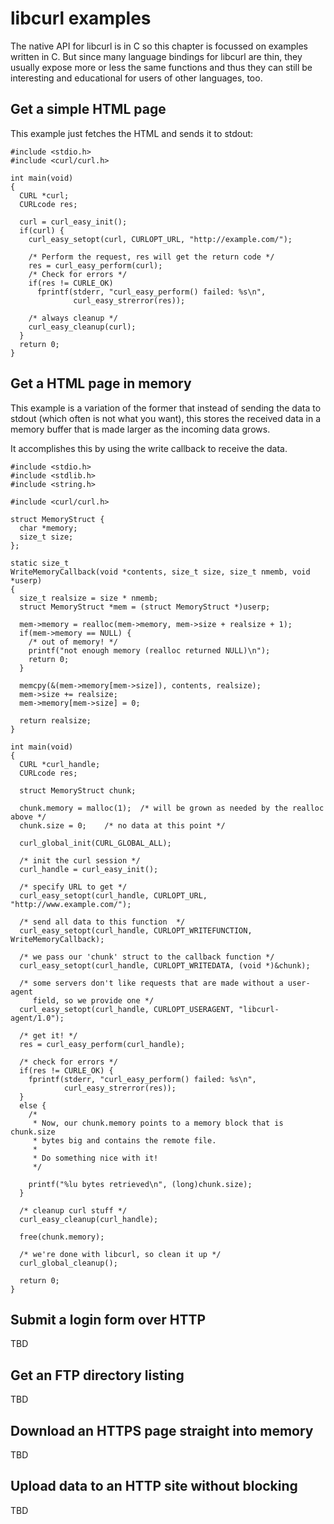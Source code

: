 # libcurl examples

The native API for libcurl is in C so this chapter is focussed on examples
written in C. But since many language bindings for libcurl are thin, they
usually expose more or less the same functions and thus they can still be
interesting and educational for users of other languages, too.

## Get a simple HTML page

This example just fetches the HTML and sends it to stdout:

    #include <stdio.h>
    #include <curl/curl.h>

    int main(void)
    {
      CURL *curl;
      CURLcode res;

      curl = curl_easy_init();
      if(curl) {
        curl_easy_setopt(curl, CURLOPT_URL, "http://example.com/");

        /* Perform the request, res will get the return code */
        res = curl_easy_perform(curl);
        /* Check for errors */
        if(res != CURLE_OK)
          fprintf(stderr, "curl_easy_perform() failed: %s\n",
                  curl_easy_strerror(res));

        /* always cleanup */
        curl_easy_cleanup(curl);
      }
      return 0;
    }

## Get a HTML page in memory

This example is a variation of the former that instead of sending the data to
stdout (which often is not what you want), this stores the received data in a
memory buffer that is made larger as the incoming data grows.

It accomplishes this by using the write callback to receive the data.

    #include <stdio.h>
    #include <stdlib.h>
    #include <string.h>

    #include <curl/curl.h>

    struct MemoryStruct {
      char *memory;
      size_t size;
    };

    static size_t
    WriteMemoryCallback(void *contents, size_t size, size_t nmemb, void *userp)
    {
      size_t realsize = size * nmemb;
      struct MemoryStruct *mem = (struct MemoryStruct *)userp;

      mem->memory = realloc(mem->memory, mem->size + realsize + 1);
      if(mem->memory == NULL) {
        /* out of memory! */
        printf("not enough memory (realloc returned NULL)\n");
        return 0;
      }

      memcpy(&(mem->memory[mem->size]), contents, realsize);
      mem->size += realsize;
      mem->memory[mem->size] = 0;

      return realsize;
    }

    int main(void)
    {
      CURL *curl_handle;
      CURLcode res;

      struct MemoryStruct chunk;

      chunk.memory = malloc(1);  /* will be grown as needed by the realloc above */
      chunk.size = 0;    /* no data at this point */

      curl_global_init(CURL_GLOBAL_ALL);

      /* init the curl session */
      curl_handle = curl_easy_init();

      /* specify URL to get */
      curl_easy_setopt(curl_handle, CURLOPT_URL, "http://www.example.com/");

      /* send all data to this function  */
      curl_easy_setopt(curl_handle, CURLOPT_WRITEFUNCTION, WriteMemoryCallback);

      /* we pass our 'chunk' struct to the callback function */
      curl_easy_setopt(curl_handle, CURLOPT_WRITEDATA, (void *)&chunk);

      /* some servers don't like requests that are made without a user-agent
         field, so we provide one */
      curl_easy_setopt(curl_handle, CURLOPT_USERAGENT, "libcurl-agent/1.0");

      /* get it! */
      res = curl_easy_perform(curl_handle);

      /* check for errors */
      if(res != CURLE_OK) {
        fprintf(stderr, "curl_easy_perform() failed: %s\n",
                curl_easy_strerror(res));
      }
      else {
        /*
         * Now, our chunk.memory points to a memory block that is chunk.size
         * bytes big and contains the remote file.
         *
         * Do something nice with it!
         */

        printf("%lu bytes retrieved\n", (long)chunk.size);
      }

      /* cleanup curl stuff */
      curl_easy_cleanup(curl_handle);

      free(chunk.memory);

      /* we're done with libcurl, so clean it up */
      curl_global_cleanup();

      return 0;
    }

## Submit a login form over HTTP

TBD

## Get an FTP directory listing

TBD

## Download an HTTPS page straight into memory

TBD

## Upload data to an HTTP site without blocking

TBD
